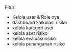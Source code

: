 Fitur:
- Kelola user & Role nya
- dashboard kalkulasi risiko
- kelola kategori aset
- kelola aset risiko
- kelola evaluasi risiko
- kelola penanganan risiko
